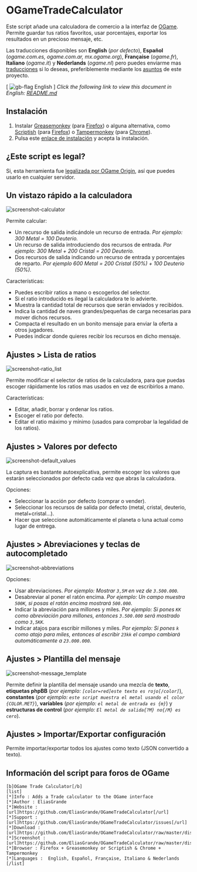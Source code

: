 
OGameTradeCalculator
====================

Este script añade una calculadora de comercio a la interfaz de [OGame]. Permite guardar tus ratios favoritos, usar porcentajes, exportar los resultados en un precioso mensaje, etc.

Las traducciones disponibles son **English** (*por defecto*), **Español** (*ogame.com.es, ogame.com.ar, mx.ogame.org*), **Française** (*ogame.fr*), **Italiano** (*ogame.it*) y **Nederlands** (*ogame.nl*) pero puedes enviarme mas [traducciones] si lo deseas, preferiblemente mediante los [asuntos] de este proyecto.

\[ ![gb-flag] English \] *Click the following link to view this document in English: [README.md]*

Instalación
-----------

  1. Instalar [Greasemonkey] \(para [Firefox]\) o alguna alternativa, como [Scriptish] \(para [Firefox]\) o [Tampermonkey] \(para [Chrome]\).
  2. Pulsa este [enlace de instalación] y acepta la instalación.

¿Este script es legal?
----------------------

Si, esta herramienta fue [legalizada por OGame Origin], así que puedes usarlo en cualquier servidor.

Un vistazo rápido a la calculadora
----------------------------------

![screenshot-calculator]

Permite calcular:

  - Un recurso de salida indicándole un recurso de entrada.
    *Por ejemplo: 300 Metal = 100 Deuterio.*
  - Un recurso de salida introduciendo dos recursos de entrada.
    *Por ejemplo: 300 Metal + 200 Cristal = 200 Deuterio.*
  - Dos recursos de salida indicando un recurso de entrada y porcentajes de reparto.
    *Por ejemplo 600 Metal = 200 Cristal (50%) + 100 Deuterio (50%).*

Características:

  - Puedes escribir ratios a mano o escogerlos del selector.
  - Si el ratio introducido es ilegal la calculadora te lo advierte.
  - Muestra la cantidad total de recursos que serán enviados y recibidos.
  - Indica la cantidad de naves grandes/pequeñas de carga necesarias para mover dichos recursos.
  - Compacta el resultado en un bonito mensaje para enviar la oferta a otros jugadores.
  - Puedes indicar donde quieres recibir los recursos en dicho mensaje.

Ajustes > Lista de ratios
-------------------------

![screenshot-ratio_list]

Permite modificar el selector de ratios de la calculadora, para que puedas escoger rápidamente los ratios mas usados en vez de escribirlos a mano.

Características:

  - Editar, añadir, borrar y ordenar los ratios.
  - Escoger el ratio por defecto.
  - Editar el ratio máximo y mínimo (usados para comprobar la legalidad de los ratios).

Ajustes > Valores por defecto
-----------------------------

![screenshot-default_values]

La captura es bastante autoexplicativa, permite escoger los valores que estarán seleccionados por defecto cada vez que abras la calculadora.

Opciones:

  - Seleccionar la acción por defecto (comprar o vender).
  - Seleccionar los recursos de salida por defecto (metal, cristal, deuterio, metal+cristal...).
  - Hacer que seleccione automáticamente el planeta o luna actual como lugar de entrega.

Ajustes > Abreviaciones y teclas de autocompletado
--------------------------------------------------

![screenshot-abbreviations]

Opciones:

  - Usar abreviaciones.
    *Por ejemplo: Mostrar `3,5M` en vez de `3.500.000`.*
  - Desabreviar al poner el ratón encima.
    *Por ejemplo: Un campo muestra `500K`, si posas el ratón encima mostrará `500.000`.*
  - Indicar la abreviación para millones y miles.
    *Por ejemplo: Si pones `KK` como abreviación para millones, entonces `3.500.000` será mostrado como `3,5KK`.*
  - Indicar atajos para escribir millones y miles.
    *Por ejemplo: Si pones `k` como atajo para miles, entonces al escribir `23kk` el campo cambiará automáticamente a `23.000.000`.*

Ajustes > Plantilla del mensaje
-------------------------------

![screenshot-message_template]

Permite definir la plantilla del mensaje usando una mezcla de **texto**, **etiquetas phpBB** (*por ejemplo: `[color=red]este texto es rojo[/color]`*), **constantes** (*por ejemplo: `este script muestra el metal usando el color {COLOR.MET}`*), **variables** (*por ejemplo: `el metal de entrada es {m}`*) y **estructuras de control** (*por ejemplo: `El metal de salida{?M} no{/M} es cero`*).

Ajustes > Importar/Exportar configuración
-----------------------------------------

Permite importar/exportar todos los ajustes como texto (JSON convertido a texto).

Información del script para foros de OGame
------------------------------------------

```
[b]OGame Trade Calculator[/b]
[list]
[*]Info : Adds a Trade calculator to the OGame interface
[*]Author : EliasGrande
[*]Website : [url]https://github.com/EliasGrande/OGameTradeCalculator[/url]
[*]Support : [url]https://github.com/EliasGrande/OGameTradeCalculator/issues[/url]
[*]Download : [url]https://github.com/EliasGrande/OGameTradeCalculator/raw/master/dist/releases/latest.user.js[/url]
[*]Screenshot : [url]https://github.com/EliasGrande/OGameTradeCalculator/raw/master/dist/img/readme/calc.png[/url]
[*]Browser : Firefox + Greasemonkey or Scriptish & Chrome + Tampermonkey
[*]Languages :  English, Español, Française, Italiano & Nederlands
[/list]
```

[OGame]:http://en.ogame.gameforge.com/
[legalizada por OGame Origin]:http://board.origin.ogame.gameforge.com/board175-user-projects/board39-official-tolerated-tools-addons-scripts/4367-ogame-trade-calculator/

[Firefox]:https://www.mozilla.org/firefox
[Greasemonkey]:https://addons.mozilla.org/firefox/addon/greasemonkey/
[Scriptish]:https://addons.mozilla.org/firefox/addon/scriptish/

[Chrome]:https://www.google.com/chrome/
[Tampermonkey]:https://chrome.google.com/webstore/detail/tampermonkey/dhdgffkkebhmkfjojejmpbldmpobfkfo

[asuntos]:/../../issues
[README.md]:README.md
[traducciones]:dist/locale
[enlace de instalación]:dist/releases/latest.user.js?raw=true&.user.js

[screenshot-calculator]:dist/img/readme/calc.png?raw=true
[screenshot-ratio_list]:dist/img/readme/ratio-list.png?raw=true
[screenshot-default_values]:dist/img/readme/def-values.png?raw=true
[screenshot-abbreviations]:dist/img/readme/abb-auto.png?raw=true
[screenshot-message_template]:dist/img/readme/msg-tpl.png?raw=true

[gb-flag]:https://dl.dropboxusercontent.com/u/89283239/icons/famfamfam.com/flag_icons/png/gb.png


